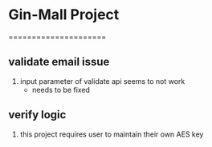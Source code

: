 # Gin-Mall Project
=====================

## validate email issue
1. input parameter of validate api seems to not work
    - needs to be fixed

## verify logic
1. this project requires user to maintain their own AES key